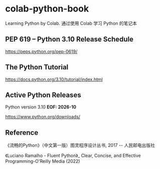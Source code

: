 # colab-python-book
Learning Python by Colab. 通过使用 Colab 学习 Python 的笔记本

## PEP 619 – Python 3.10 Release Schedule
https://peps.python.org/pep-0619/

## The Python Tutorial
https://docs.python.org/3.10/tutorial/index.html

## Active Python Releases
Python version 3.10 **EOF: 2026-10**

https://www.python.org/downloads/

## Reference
《流畅的Python》（中文第一版）图灵程序设计丛书, 2017 -- 人民邮电出版社

《Luciano Ramalho - Fluent Python》_ Clear, Concise, and Effective Programming-O'Reilly Media (2022)
